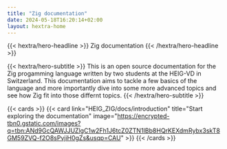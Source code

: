 ```yaml
---
title: "Zig documentation"
date: 2024-05-18T16:20:14+02:00
layout: hextra-home
---
```


{{< hextra/hero-headline >}} 
Zig documentation
{{< /hextra/hero-headline >}}



{{< hextra/hero-subtitle >}}
This is an open source documentation for the Zig progamming language written by two students at the HEIG-VD in Switzerland. This documentation aims to tackle a few basics of the language and more importantly dive into some more advanced topics and see how Zig fit into those differnt topics.
{{< /hextra/hero-subtitle >}}

{{< cards >}}
  {{< card link="HEIG_ZIG/docs/introduction" title="Start exploring the documentation" image="https://encrypted-tbn0.gstatic.com/images?q=tbn:ANd9GcQAWJJUZlgC1w2Fh1J6tcZ0ZTN1IBb8HQrKEXdmRybx3skT8GM59ZVQ-f2O8sPvjiH0gZs&usqp=CAU"  >}}
{{< /cards >}}
